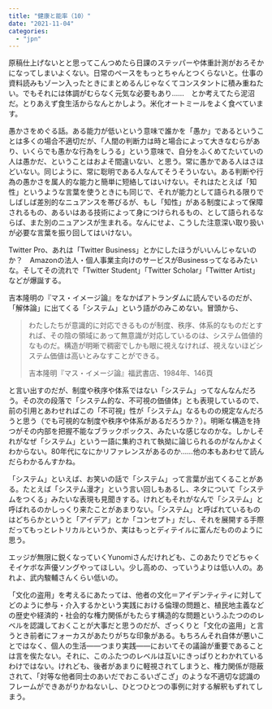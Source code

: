 ```yaml
---
title: "健康と能率（10）"
date: "2021-11-04"
categories: 
  - "jpn"
---
```


原稿仕上げないとと思ってこんつめたら日課のステッパーや体重計測がおろそかになってしまいよくない。日常のペースをもっとちゃんとつくらないと。仕事の資料読みもゾーン入ったときにまとめるんじゃなくてコンスタントに積み重ねたい。でもそれには体調がむらなく元気な必要もあり……　とか考えてたら泥沼だ。とりあえず食生活からなんとかしよう。米化オートミールをよく食べています。

愚かさをめぐる話。ある能力が低いという意味で誰かを「愚か」であるということは多くの場合不適切だが、「人間の判断力は時と場合によって大きなむらがあり、いくらでも愚かな行為をしうる」という意味で、自分をふくめてたいていの人は愚かだ、ということはおよそ間違いない、と思う。常に愚かである人はさほどいない。同じように、常に聡明である人なんてそうそういない。ある判断や行為の愚かさを属人的な能力と簡単に短絡してはいけない。それはたとえば「知性」というような言葉を使うときにも同じで、それが能力として語られる限りでしばしば差別的なニュアンスを帯びるが、もし「知性」がある制度によって保障されるもの、あるいはある技術によって身につけられるもの、として語られるならば、また別のニュアンスが生まれる。なんにせよ、こうした注意深い取り扱いが必要な言葉を振り回してはいけない。

Twitter Pro、あれは「Twitter Business」とかにしたほうがいいんじゃないのか？　Amazonの法人・個人事業主向けのサービスがBusinessってなるみたいな。そしてその流れで「Twitter Student」「Twitter Scholar」「Twitter Artist」などが爆誕する。

吉本隆明の『マス・イメージ論』をなかばアトランダムに読んでいるのだが、「解体論」に出てくる「システム」という語がのみこめない。冒頭から、

> わたしたちが意識的に対応できるものが制度、秩序、体系的なものだとすれば、その陰の領域にあって無意識が対応しているのは、システム価値的なものだ。構造が明晰で稠密でしかも眼に視えなければ、視えないほどシステム価値は高いとみなすことができる。
> 
> 吉本隆明『マス・イメージ論』福武書店、1984年、146頁

と言い出すのだが、制度や秩序や体系ではない「システム」ってなんなんだろう。その次の段落で「システム的な、不可視の価値体」とも表現しているので、前の引用とあわせればこの「不可視」性が「システム」なるものの規定なんだろうと思う（でも可視的な制度や秩序や体系があるだろうか？）。明晰な構造を持つがその内部を把握不能なブラックボックス、みたいな感じなのかな。しかしそれがなぜ「システム」という一語に集約されて執拗に論じられるのがなんかよくわからない。80年代になにかリファレンスがあるのか……他の本もあわせて読んだらわかるんすかね。

「システム」といえば、お笑いの話で「システム」って言葉が出てくることがある。たとえば「システム漫才」という言い回しもあるし、ネタについて「システムをつくる」みたいな表現も見聞きする。けれどもそれがなんで「システム」と呼ばれるのかしっくり来たことがあまりない。「システム」と呼ばれているものはどちらかというと「アイデア」とか「コンセプト」だし、それを展開する手際だってもっとレトリカルというか、実はもっとディテイルに富んだもののように思う。

エッジが無限に鋭くなっていくYunomiさんだけれども、このあたりでどちゃくそイケボな声優ソングやってほしい。少し高めの、っていうよりは低い人の。あれよ、武内駿輔さんくらい低いの。

「文化の盗用」を考えるにあたっては、他者の文化＝アイデンティティに対してどのように参与・介入するかという実践における倫理の問題と、植民地主義などの歴史や経済的・社会的な権力関係がもたらす構造的な問題というふたつののレベルを認識しておくことが大事だと思うのだが、ざっくりと「文化の盗用」と言うとき前者にフォーカスがあたりがちな印象がある。もちろんそれ自体が悪いことではなく、個人の生活――つまり実践――においてその議論が重要であることは言を俟たない。それに、このふたつのレベルは互いにきっぱりとわかれているわけではない。けれども、後者があまりに軽視されてしまうと、権力関係が隠蔽されて、「対等な他者同士のあいだでおこるいざこざ」のような不適切な認識のフレームができあがりかねないし、ひとつひとつの事例に対する解釈もずれてしまう。
